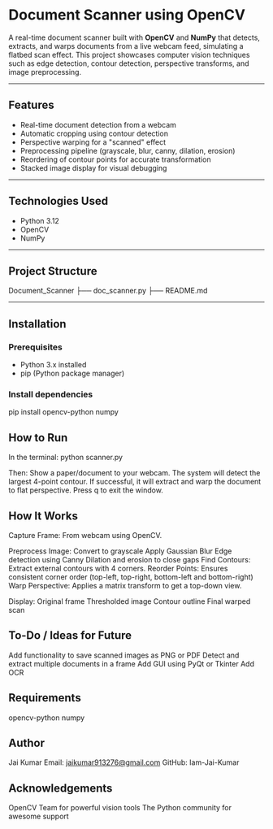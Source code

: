 # Document Scanner using OpenCV

A real-time document scanner built with **OpenCV** and **NumPy** that detects, extracts, and warps documents from a live webcam feed, simulating a flatbed scan effect.
This project showcases computer vision techniques such as edge detection, contour detection, perspective transforms, and image preprocessing.

---

## Features

- Real-time document detection from a webcam
- Automatic cropping using contour detection
- Perspective warping for a "scanned" effect
- Preprocessing pipeline (grayscale, blur, canny, dilation, erosion)
- Reordering of contour points for accurate transformation
- Stacked image display for visual debugging

---

## Technologies Used

- Python 3.12
- OpenCV
- NumPy

---

## Project Structure

Document_Scanner
├── doc_scanner.py
├── README.md

---

## Installation

### Prerequisites

- Python 3.x installed
- pip (Python package manager)

### Install dependencies

pip install opencv-python numpy

## How to Run

In the terminal:
python scanner.py

Then:
Show a paper/document to your webcam.
The system will detect the largest 4-point contour.
If successful, it will extract and warp the document to flat perspective.
Press q to exit the window.

## How It Works

Capture Frame: From webcam using OpenCV.

Preprocess Image:
  Convert to grayscale
  Apply Gaussian Blur
  Edge detection using Canny
  Dilation and erosion to close gaps
Find Contours: Extract external contours with 4 corners.
Reorder Points: Ensures consistent corner order (top-left, top-right, bottom-left and bottom-right)
Warp Perspective: Applies a matrix transform to get a top-down view.

Display:
Original frame
Thresholded image
Contour outline
Final warped scan

## To-Do / Ideas for Future

Add functionality to save scanned images as PNG or PDF
Detect and extract multiple documents in a frame
Add GUI using PyQt or Tkinter
Add OCR

## Requirements
opencv-python
numpy

## Author
Jai Kumar
Email: jaikumar913276@gmail.com
GitHub: Iam-Jai-Kumar

## Acknowledgements
OpenCV Team for powerful vision tools
The Python community for awesome support
